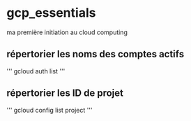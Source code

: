# gcp_essentials
ma première initiation au cloud computing 


## répertorier les noms des comptes actifs
'''
gcloud auth list
'''

## répertorier les ID de projet
'''
gcloud config list project
'''
